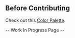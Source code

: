 ## Before Contributing

Check out this [Color Palette][8690d847].

[8690d847]: http://goo.gl/m4qhmm "Color Palette"

-- Work In Progress Page --